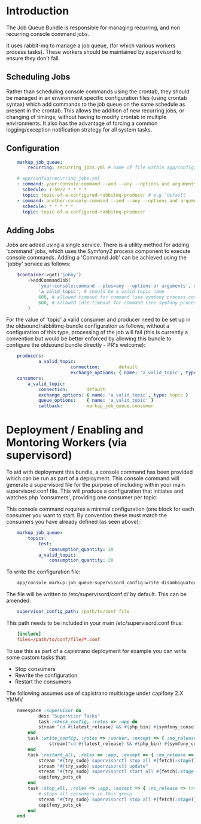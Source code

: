 Introduction
============

The Job Queue Bundle is responsible for managing recurring, and non recurring console command jobs.

It uses rabbit-mq to manage a job queue, (for which various workers process tasks).
These workers should be maintained by supervisord to ensure they don't fail.


Scheduling Jobs
---------------

Rather than scheduling console commands using the crontab, they should be managed in an environment specific configuration files (using crontab syntax) which add commands to the job queue on the same schedule as present in the crontab. This allows the addition of new recurring jobs, or changing of timings, without having to modify crontab in multiple environments. It also has the advantage of forcing a common logging/exception notification strategy for all system tasks.


Configuration
-------------

```yml
	markup_job_queue:
	    recurring: recurring_jobs.yml # name of file within app/config/
```

```yml
	# app/config/recurring_jobs.yml
	- command: your:console:command --and --any --options and arguments
	  schedule: 1-59/2 * * * *
	  topic: topic-of-a-configured-rabbitmq-producer # e.g 'default'
	- command: another:console:command --and --any --options and arguments
	  schedule: * * * * *
	  topic: topic-of-a-configured-rabbitmq-producer
```

Adding Jobs
-----------

Jobs are added using a single service. There is a utility method for adding 'command' jobs, which uses the Symfony2 process component to execute console commands. Adding a 'Command Job' can be achieved using the 'jobby' service as follows:

```php
	$container->get('jobby')
		->addCommandJob(
			'your:console:command --plus=any --options or arguments', #this needs to be a valid command
			'a_valid_topic', # should be a valid topic name
			600, # allowed timeout for command (see symfony process component documentation)
			600, # allowed idle timeout for command (see symfony process component documentation)
		)
```

For the value of 'topic' a valid consumer and producer need to be set up in the oldsound/rabbiitmq-bundle configuration as follows, without a configuration of this type, processing of the job will fail (this is currently a convention but would be better enforced by allowing this bundle to configure the oldsound bundle directly - PR's welcome):

```yml
	producers:
	        a_valid_topic:
                        connection:       default
                        exchange_options: { name: 'a_valid_topic', type: topic }
	consumers:
		a_valid_topic:
			connection:       default
			exchange_options: { name: 'a_valid_topic', type: topic }
			queue_options:    { name: 'a_valid_topic' }
			callback:         markup_job_queue.consumer
```

Deployment / Enabling and Montoring Workers (via supervisord)
================

To aid with deployment this bundle, a console command has been provided which can be run as part of a deployment. This console command will generate a supervisord file for the purpose of including within your main supervisord.conf file. This will produce a configuration that initiates and watches php 'consumers', providing one consumer per topic:


This console command requires a minimal configuration (one block for each consumer you want to start. By convention these must match the consumers you have already defined (as seen above):

```yml
	markup_job_queue:
		topics:
			test:
				consumption_quantity: 10
			a_valid_topic:
				consumption_quantity: 20
```

To write the configuration file:

```bash
	app/console markup:job_queue:supervisord_config:write disambiguator
```

The file will be written to /etc/supervisord/conf.d/ by default. This can be amended:
```yml
	supervisor_config_path: /path/to/conf file
```
This path needs to be included in your main /etc/supervisord.conf thus:
```conf
	[include]
	files=/path/to/conf/file/*.conf
```

To use this as part of a capistrano deployment for example you can write some custom tasks that:
- Stop consumers
- Rewrite the configuration
- Restart the consumers

The following assumes use of capistrano multistage under capifony 2.X YMMV
```ruby
	namespace :supervisor do
    		desc "Supervisor Tasks"
	    	task :check_config, :roles => :app do
			stream "cd #{latest_release} && #{php_bin} #{symfony_console} markup:job_queue:recurring:check --env=#{symfony_env}"
		end
		task :write_config, :roles => :worker, :except => { :no_release => true } do
		        stream("cd #{latest_release} && #{php_bin} #{symfony_console} markup:job_queue:supervisord_config:write #{fetch(:stage)} --env=#{symfony_env_prod};")
		end
		task :restart_all, :roles => :app, :except => { :no_release => true } do
			stream "#{try_sudo} supervisorctl stop all #{fetch(:stage)}:*"
			stream "#{try_sudo} supervisorctl update"
			stream "#{try_sudo} supervisorctl start all #{fetch(:stage)}:*"
			capifony_puts_ok
		end
		task :stop_all, :roles => :app, :except => { :no_release => true } do
			# stops all consumers in this group
			stream "#{try_sudo} supervisorctl stop all #{fetch(:stage)}:*"
			capifony_puts_ok
		end
	end
	
```
